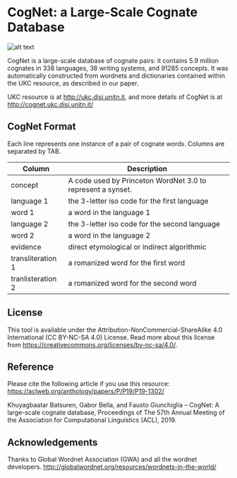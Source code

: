 # CogNet: a Large-Scale Cognate Database

![alt text](http://ukc.disi.unitn.it/wp-content/uploads/2019/05/Cognate_fish.jpg)

CogNet is a large-scale database of cognate pairs: it contains 5.9 million cognates in 338 languages, 38 writing systems, and 91285 concepts. It was automatically constructed from wordnets and dictionaries contained within the UKC resource, as described in our paper.

UKC resource is at http://ukc.disi.unitn.it, and more details of CogNet is at http://cognet.ukc.disi.unitn.it/

## CogNet Format
Each line represents one instance of a pair of cognate words. Columns are separated by TAB.

| Column | Description |
| --- | --- |
| concept | A code used by Princeton WordNet 3.0 to represent a synset. |
| language 1 |	the 3-letter iso code for the first language |
| word 1 |	a word in the language 1 |
| language 2 |	the 3-letter iso code for the second language |
| word 2 |	a word in the language 2 |
| evidence |	direct etymological or indirect algorithmic |
| transliteration 1 |	a romanized word for the first word |
| tranlisteration 2 |	a romanized word for the second word |

## License
This tool is available under the Attribution-NonCommercial-ShareAlike 4.0 International (CC BY-NC-SA 4.0) License. Read more about this license from https://creativecommons.org/licenses/by-nc-sa/4.0/.

## Reference
Please cite the following article if you use this resource:
https://aclweb.org/anthology/papers/P/P19/P19-1302/

Khuyagbaatar Batsuren, Gabor Bella, and Fausto Giunchiglia – CogNet: A large-scale cognate database, Proceedings of The 57th Annual Meeting of the Association for Computational Linguistics (ACL), 2019.

## Acknowledgements
Thanks to Global Wordnet Association (GWA) and all the wordnet developers.
http://globalwordnet.org/resources/wordnets-in-the-world/
